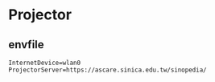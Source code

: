 # Projector

## envfile

```
InternetDevice=wlan0
ProjectorServer=https://ascare.sinica.edu.tw/sinopedia/
```
